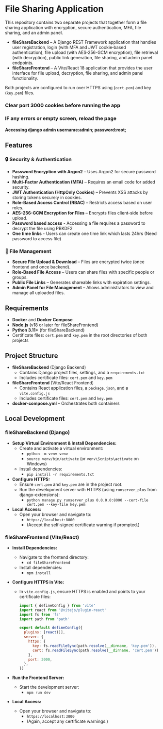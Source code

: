 # File Sharing Application

This repository contains two separate projects that together form a file sharing application with encryption, secure authentication, MFA, file sharing, and an admin panel.

- **fileShareBackend** – A Django REST Framework application that handles user registration, login (with MFA and JWT cookie‑based authentication), file upload (with AES‑256-GCM encryption), file retrieval (with decryption), public link generation, file sharing, and admin panel endpoints.
- **fileShareFrontend** – A Vite/React 18 application that provides the user interface for file upload, decryption, file sharing, and admin panel functionality.

Both projects are configured to run over HTTPS using (`cert.pem`) and key (`key.pem`) files.

### Clear port 3000 cookies before running the app

### IF any errors or empty screen, reload the page

#### Accessing django admin username:admin; password:root;

## Features

### 🔒 Security & Authentication

- **Password Encryption with Argon2** – Uses Argon2 for secure password hashing.
- **Multi-Factor Authentication (MFA)** – Requires an email code for added security.
- **JWT Authentication (HttpOnly Cookies)** – Prevents XSS attacks by storing tokens securely in cookies.
- **Role-Based Access Control (RBAC)** – Restricts access based on user roles.
- **AES-256-GCM Encryption for Files** – Encrypts files client-side before upload.
- **Password based access** - Accessing a file requires a password to decrypt the file using PBKDF2
- **One time links** - Users can create one time link which lasts 24hrs (Need password to access file)

### 📂 File Management

- **Secure File Upload & Download** – Files are encrypted twice (once frontend and once backend).
- **Role-Based File Access** – Users can share files with specific people or groups.
- **Public File Links** – Generates shareable links with expiration settings.
- **Admin Panel for File Management** – Allows administrators to view and manage all uploaded files.

## Requirements

- **Docker** and **Docker Compose**
- **Node.js** (v18 or later for fileShareFrontend)
- **Python 3.11+** (for fileShareBackend)
- Certificate files: `cert.pem` and `key.pem` in the root directories of both projects

## Project Structure

- **fileShareBackend** (Django Backend)
  - Contains Django project files, settings, and a `requirements.txt`
  - Includes certificate files: `cert.pem` and `key.pem`
- **fileShareFrontend** (Vite/React Frontend)
  - Contains React application files, a `package.json`, and a `vite.config.js`
  - Includes certificate files: `cert.pem` and `key.pem`
- **docker-compose.yml** – Orchestrates both containers

## Local Development

### fileShareBackend (Django)

- **Setup Virtual Environment & Install Dependencies:**
  - Create and activate a virtual environment:
    - `python -m venv venv`
    - `source venv/bin/activate` (or `venv\Scripts\activate` on Windows)
  - Install dependencies:
    - `pip install -r requirements.txt`
- **Configure HTTPS:**
  - Ensure `cert.pem` and `key.pem` are in the project root.
  - Run the development server with HTTPS (using `runserver_plus` from django-extensions):
    - `python manage.py runserver_plus 0.0.0.0:8000 --cert-file cert.pem --key-file key.pem`
- **Local Access:**
  - Open your browser and navigate to:
    - `https://localhost:8000`
    - (Accept the self‑signed certificate warning if prompted.)

### fileShareFrontend (Vite/React)

- **Install Dependencies:**
  - Navigate to the frontend directory:
    - `cd fileShareFrontend`
  - Install dependencies:
    - `npm install`
- **Configure HTTPS in Vite:**

  - In `vite.config.js`, ensure HTTPS is enabled and points to your certificate files:

    ```js
    import { defineConfig } from 'vite'
    import react from '@vitejs/plugin-react'
    import fs from 'fs'
    import path from 'path'

    export default defineConfig({
      plugins: [react()],
      server: {
        https: {
          key: fs.readFileSync(path.resolve(__dirname, 'key.pem')),
          cert: fs.readFileSync(path.resolve(__dirname, 'cert.pem')),
        },
        port: 3000,
      },
    })
    ```

- **Run the Frontend Server:**
  - Start the development server:
    - `npm run dev`
- **Local Access:**
  - Open your browser and navigate to:
    - `https://localhost:3000`
    - (Again, accept any certificate warnings.)

